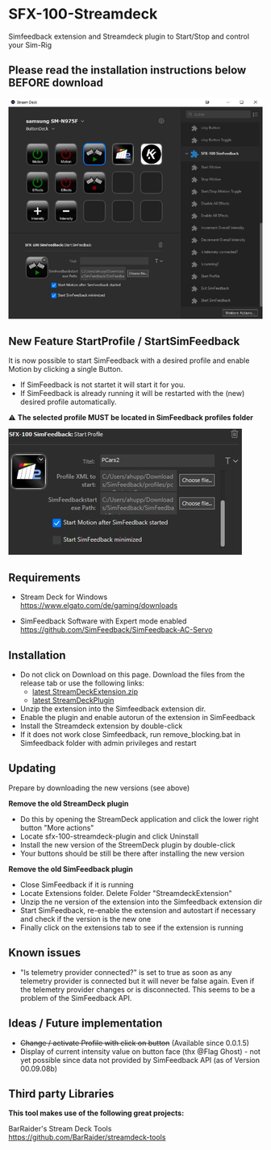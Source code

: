# SFX-100-Streamdeck
Simfeedback extension and Streamdeck plugin to Start/Stop and control your Sim-Rig 

## Please read the installation instructions below BEFORE download 

![In action](doc/screenshot.JPG?raw=true|width=200)

## New Feature StartProfile / StartSimFeedback
It is now possible to start SimFeedback with a desired profile and enable Motion by clicking a single Button.  
- If SimFeedback is not startet it will start it for you.  
- If SimFeedback is already running it will be restarted with the (new) desired profile automatically.

:warning: **The selected profile MUST be located in SimFeedback profiles folder** 

![In action](doc/screenshot2.JPG?raw=true|width=200)

## Requirements

- Stream Deck for Windows  
https://www.elgato.com/de/gaming/downloads

- SimFeedback Software with Expert mode enabled  
https://github.com/SimFeedback/SimFeedback-AC-Servo


## Installation
- Do not click on Download on this page. Download the files from the release tab or use the following links:
  - [latest StreamDeckExtension.zip](https://github.com/ashupp/SFX-100-Streamdeck/releases/latest/download/StreamdeckExtension.zip)
  - [latest StreamDeckPlugin](https://github.com/ashupp/SFX-100-Streamdeck/releases/latest/download/sfx-100-streamdeck-plugin.streamDeckPlugin)
- Unzip the extension into the Simfeedback extension dir.
- Enable the plugin and enable autorun of the extension in SimFeedback
- Install the Streamdeck extension by double-click
- If it does not work close Simfeedback, run remove_blocking.bat in Simfeedback folder with admin privileges and restart

## Updating
Prepare by downloading the new versions (see above)

**Remove the old StreamDeck plugin**
- Do this by opening the StreamDeck application and click the lower right button "More actions"
- Locate sfx-100-streamdeck-plugin and click Uninstall
- Install the new version of the StreemDeck plugin by double-click  
- Your buttons should be still be there after installing the new version  

**Remove the old SimFeedback plugin**
- Close SimFeedback if it is running
- Locate Extensions folder. Delete Folder "StreamdeckExtension"
- Unzip the ne version of the extension into the Simfeedback extension dir
- Start SimFeedback, re-enable the extension and autostart if necessary and check if the version is the new one
- Finally click on the extensions tab to see if the extension is running

## Known issues
- "Is telemetry provider connected?" is set to true as soon as any telemetry provider is connected but it will never be false again. Even if the telemetry provider changes or is disconnected. This seems to be a problem of the SimFeedback API.

## Ideas / Future implementation
- ~~Change / activate Profile with click on button~~ (Available since 0.0.1.5)
- Display of current intensity value on button face (thx @Flag Ghost) - not yet possible since data not provided by SimFeedback API (as of Version 00.09.08b)

## Third party Libraries
**This tool makes use of the following great projects:**

BarRaider's Stream Deck Tools  
https://github.com/BarRaider/streamdeck-tools
